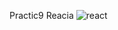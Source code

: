 Practic9
Reacia
![react](https://github.com/user-attachments/assets/8d971c89-2ded-4e6d-8094-7f970bd54bdd)

